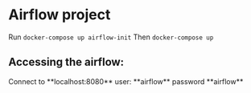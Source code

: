 <h1>Airflow project</h1>

Run ```docker-compose up airflow-init```
Then ```docker-compose up```

<h2>Accessing the airflow:</h2>
Connect to **localhost:8080**
user: **airflow**
password **airflow**